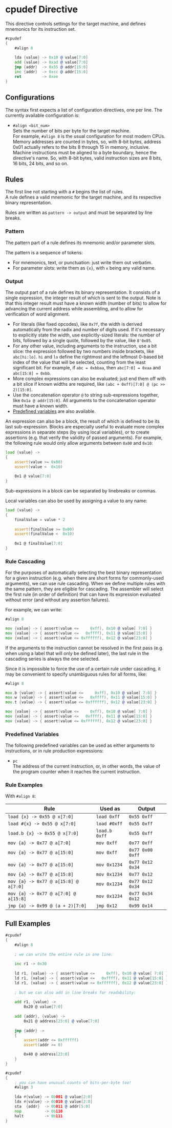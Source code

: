 # cpudef Directive

This directive controls settings for the target machine, and
defines mnemonics for its instruction set.

```asm
#cpudef
{
    #align 8
    
    lda {value} -> 0x10 @ value[7:0]
    add {value} -> 0xad @ value[7:0]
    jmp {addr}  -> 0x55 @ addr[15:0]
    inc {addr}  -> 0xcc @ addr[15:0]
    ret         -> 0xee
}
```

## Configurations

The syntax first expects a list of configuration directives, one per line.
The currently available configuration is:

- `#align <bit_num>`  
Sets the number of bits per byte for the target machine.  
For example, `#align 8` is the usual configuration for
most modern CPUs.  
Memory addresses are counted in bytes, so, with 8-bit bytes,
address 0x01 actually refers to the bits 8 through 15 in
memory, inclusive.  
Machine instructions must be aligned to a byte boundary,
hence the directive's name. So, with 8-bit bytes, valid
instruction sizes are 8 bits, 16 bits, 24 bits, and so on.

## Rules

The first line not starting with a `#` begins the list of rules.  
A rule defines a valid mnemonic for the target machine, and its
respective binary representation.

Rules are written as `pattern -> output` and must be separated
by line breaks.

### Pattern

The pattern part of a rule defines its mnemonic and/or parameter slots.

The pattern is a sequence of tokens:  
- For mnemonics, text, or punctuation: just write them out verbatim.
- For parameter slots: write them as `{x}`, with `x` being any valid name.

### Output

The output part of a rule defines its binary representation.
It consists of a single expression, the integer result of which is
sent to the output. Note is that this integer result
must have a known width (number of bits) to allow for advancing
the current address while assembling, and to allow for verification
of word alignment.

- For literals (like fixed opcodes), like `0x7f`, the width is derived automatically
from the radix and number of digits used. If it's necessary to explicitly state the
width, use explicitly-sized literals:
the number of bits, followed by a single quote, followed by the value, like `8'0x05`.
- For any other value, including arguments to the instruction, use a bit slice:
the expression followed by two numbers inside brackets, like `abc[hi:lo]`.
`hi` and `lo` define the rightmost and the leftmost 0-based bit index
of the value that will be selected, counting from the least significant bit.
For example, if `abc = 0xbbaa`, then `abc[7:0] = 0xaa` and `abc[15:8] = 0xbb`.
- More complex expressions can also be evaluated; just end them off with a
bit slice if known widths are required, like `(abc + 0xff)[7:0] @ (pc >> 2)[15:0]`.
- Use the concatenation operator `@` to string sub-expressions together, like
`0x1a @ addr[15:0]`. All arguments to the concatenation operator must have a
known width.
- [Predefined variables](#predefined-variables) are also available.

An expression can also be a block, the result of which is defined to be its
last sub-expression. Blocks are especially useful to evaluate more complex
expressions in separate steps (by using local variables), or to create
assertions (e.g. that verify the validity of passed arguments). For example,
the following rule would only allow arguments between `0x00` and `0x10`:

```asm
load {value} ->
{
	assert(value >= 0x00)
	assert(value <  0x10)
	
	0x1 @ value[7:0]
}
```

Sub-expressions in a block can be separated by linebreaks or commas.

Local variables can also be used by assigning a value to any name:

```asm
load {value} ->
{
	finalValue = value * 2
	
	assert(finalValue >= 0x00)
	assert(finalValue <  0x10)
	
	0x1 @ finalValue[7:0]
}
```

### Rule Cascading

For the purposes of automatically selecting the best binary
representation for a given instruction (e.g. when there are short
forms for commonly-used arguments), we can use rule cascading.
When we define multiple rules with the same pattern, they are
eligible for cascading. The assembler will select the first
rule (in order of definition) that can have its expression evaluated
without error (and without any assertion failures).

For example, we can write:

```asm
#align 8

mov {value} -> { assert(value <=     0xff), 0x10 @ value[ 7:0] }
mov {value} -> { assert(value <=   0xffff), 0x11 @ value[15:0] }
mov {value} -> { assert(value <= 0xffffff), 0x12 @ value[23:0] }
```

If the arguments to the instruction cannot be resolved in the first
pass (e.g. when using a label that will only be defined later), the
last rule in the cascading series is always the one selected.

Since it is impossible to force the use of a certain rule under
cascading, it may be convenient to specify unambiguous rules for all
forms, like:

```asm
#align 8

mov.b {value} -> { assert(value <=     0xff), 0x10 @ value[ 7:0] }
mov.w {value} -> { assert(value <=   0xffff), 0x11 @ value[15:0] }
mov.t {value} -> { assert(value <= 0xffffff), 0x12 @ value[23:0] }

mov {value} -> { assert(value <=     0xff), 0x10 @ value[ 7:0] }
mov {value} -> { assert(value <=   0xffff), 0x11 @ value[15:0] }
mov {value} -> { assert(value <= 0xffffff), 0x12 @ value[23:0] }
```

### Predefined Variables

The following predefined variables can be used as either arguments to
instructions, or in rule production expressions:
- `pc`  
The address of the current instruction, or, in other words, the
value of the program counter when it reaches the current instruction.

### Rule Examples

With `#align 8`:

Rule | Used as | Output
-----|---------|--------
```load {x} -> 0x55 @ x[7:0]``` | ```load 0xff``` | ```0x55 0xff```
```load #{x} -> 0x55 @ x[7:0]``` | ```load #0xff``` | ```0x55 0xff```
```load.b {x} -> 0x55 @ x[7:0]``` | ```load.b 0xff``` | ```0x55 0xff```
```mov {a} -> 0x77 @ a[7:0]``` | ```mov 0xff``` | ```0x77 0xff```
```mov {a} -> 0x77 @ a[15:0]``` | ```mov 0xff``` | ```0x77 0x00 0xff```
```mov {a} -> 0x77 @ a[15:0]``` | ```mov 0x1234``` | ```0x77 0x12 0x34```
```mov {a} -> 0x77 @ a[15:8]``` | ```mov 0x1234``` | ```0x77 0x12```
```mov {a} -> 0x77 @ a[15:8] @ a[7:0]``` | ```mov 0x1234``` | ```0x77 0x12 0x34```
```mov {a} -> 0x77 @ a[7:0] @ a[15:8]``` | ```mov 0x1234``` | ```0x77 0x34 0x12```
```jmp {a} -> 0x99 @ (a + 2)[7:0]``` | ```jmp 0x12``` | ```0x99 0x14```

## Full Examples

```asm
#cpudef
{
    #align 8
    
    ; we can write the entire rule in one line:
    
    inc r1 -> 0x30
	
    ld r1, {value} -> { assert(value <=     0xff), 0x10 @ value[ 7:0] }
    ld r1, {value} -> { assert(value <=   0xffff), 0x11 @ value[15:0] }
    ld r1, {value} -> { assert(value <= 0xffffff), 0x12 @ value[23:0] }
    
    ; but we can also add in line breaks for readability:
    
    add r1, {value} ->
        0x20 @ value[7:0]
    
    add {addr}, {value} ->
        0x21 @ address[23:0] @ value[7:0]
    
    jmp {addr} ->
    {
        assert(addr <= 0xffffff)
        assert(addr >= 0)

        0x40 @ address[23:0]
    }
}
```

```asm
#cpudef
{
    ; you can have unusual counts of bits-per-byte too!
    #align 3
    
    lda #{value} -> 0b001 @ value[2:0]
    ldx #{value} -> 0b010 @ value[2:0]
    sta  {addr}  -> 0b011 @ addr[5:0]
    nop          -> 0b110
    halt         -> 0b111
}
```